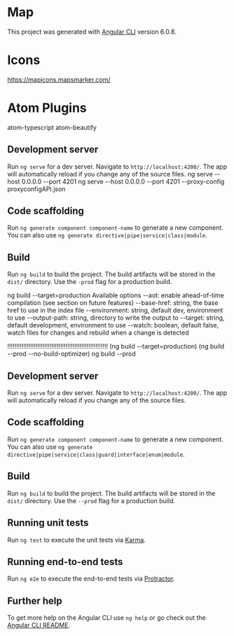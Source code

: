 # Map

This project was generated with [Angular CLI](https://github.com/angular/angular-cli) version 6.0.8.

# Icons

https://mapicons.mapsmarker.com/

# Atom Plugins

  atom-typescript
  atom-beautify


## Development server
Run `ng serve` for a dev server. Navigate to `http://localhost:4200/`. The app will automatically reload if you change any of the source files.
ng serve --host 0.0.0.0 --port 4201
ng serve --host 0.0.0.0 --port 4201 --proxy-config proxyconfigAPI.json

## Code scaffolding

Run `ng generate component component-name` to generate a new component. You can also use `ng generate directive|pipe|service|class|module`.

## Build

Run `ng build` to build the project. The build artifacts will be stored in the `dist/` directory. Use the `-prod` flag for a production build.

ng build --target=production
Available options
    --aot: enable ahead-of-time compilation (see section on future features)
    --base-href: string, the base href to use in the index file
    --environment: string, default dev, environment to use
    --output-path: string, directory to write the output to
    --target: string, default development, environment to use
    --watch: boolean, default false, watch files for changes and rebuild when a change is detected


!!!!!!!!!!!!!!!!!!!!!!!!!!!!!!!!!!!!!!!!!!!!!!!!!!!!!!!!!
(ng build --target=production)
(ng build --prod --no-build-optimizer)
ng build --prod

## Development server

Run `ng serve` for a dev server. Navigate to `http://localhost:4200/`. The app will automatically reload if you change any of the source files.

## Code scaffolding

Run `ng generate component component-name` to generate a new component. You can also use `ng generate directive|pipe|service|class|guard|interface|enum|module`.

## Build

Run `ng build` to build the project. The build artifacts will be stored in the `dist/` directory. Use the `--prod` flag for a production build.

## Running unit tests

Run `ng test` to execute the unit tests via [Karma](https://karma-runner.github.io).

## Running end-to-end tests

Run `ng e2e` to execute the end-to-end tests via [Protractor](http://www.protractortest.org/).

## Further help

To get more help on the Angular CLI use `ng help` or go check out the [Angular CLI README](https://github.com/angular/angular-cli/blob/master/README.md).

